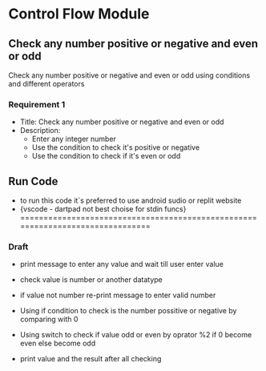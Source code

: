 # Control Flow Module

## Check any number positive or negative and even or odd
Check any number positive or negative and even or odd using conditions and 
different operators



### Requirement 1
- Title: Check any number positive or negative and even or odd
- Description: 
    - Enter any integer number 
    - Use the condition to check it's positive or negative
    - Use the condition to check if it's even or odd


## Run Code
- to run this code it`s preferred to use android sudio or replit website
- {vscode - dartpad not best choise for stdin funcs}
===============================================================================
### Draft
- print message to enter any value and wait till user enter value

- check value is number or another datatype

- if value not number re-print message to enter valid number

- Using if condition to check is the number possitive or negative by comparing with 0 


- Using switch to check if value odd or even by oprator %2 if 0 become even else become odd

- print value and the result after all checking